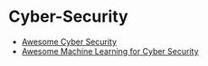 # Cyber-Security
 - [Awesome Cyber Security
 ](https://github.com/fabionoth/awesome-cyber-security#certification)
 - [Awesome Machine Learning for Cyber Security](https://github.com/jivoi/awesome-ml-for-cybersecurity)
